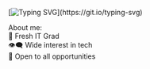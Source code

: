 <!--
**SuchPige/SuchPige** is a ✨ _special_ ✨ repository because its `README.md` (this file) appears on your GitHub profile.

Here are some ideas to get you started:

- 🔭 I’m currently working on ...
- 🌱 I’m currently learning ...
- 👯 I’m looking to collaborate on ...
- 🤔 I’m looking for help with ...
- 💬 Ask me about ...
- 📫 How to reach me: ...
- 😄 Pronouns: ...
- ⚡ Fun fact: ...
-->

[![Typing SVG](https://readme-typing-svg.demolab.com?font=Fira+Code&weight=500&size=22&pause=1000&color=499CF7&random=false&width=435&lines=Hi+%F0%9F%91%8B+My+name+is+Evan!;Welcome+to+my+Github!)](https://git.io/typing-svg)

About me:  
🌱 Fresh IT Grad  
👁‍🗨 Wide interest in tech   
📢 Open to all opportunities

